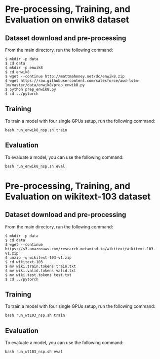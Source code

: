 # Pre-processing, Training, and Evaluation on enwik8 dataset

## Dataset download and pre-processing
From the main directory, run the following command:
```
$ mkdir -p data
$ cd data
$ mkdir -p enwik8
$ cd enwik8
$ wget --continue http://mattmahoney.net/dc/enwik8.zip
$ wget https://raw.githubusercontent.com/salesforce/awd-lstm-lm/master/data/enwik8/prep_enwik8.py
$ python prep_enwik8.py
$ cd ../pytorch
```

## Training
To train a model with four single GPUs setup, run the following command:
```
bash run_enwik8_nsp.sh train
```

## Evaluation
To evaluate a model, you can use the following command:
```
bash run_enwik8_nsp.sh eval
```

# Pre-processing, Training, and Evaluation on wikitext-103 dataset

## Dataset download and pre-processing
From the main directory, run the following command:
```
$ mkdir -p data
$ cd data
$ wget --continue https://s3.amazonaws.com/research.metamind.io/wikitext/wikitext-103-v1.zip
$ unzip -q wikitext-103-v1.zip
$ cd wikitext-103
$ mv wiki.train.tokens train.txt
$ mv wiki.valid.tokens valid.txt
$ mv wiki.test.tokens test.txt
$ cd ../pytorch
```

## Training
To train a model with four single GPUs setup, run the following command:
```
bash run_wt103_nsp.sh train
```

## Evaluation
To evaluate a model, you can use the following command:
```
bash run_wt103_nsp.sh eval
```